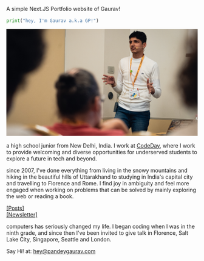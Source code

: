A simple Next.JS Portfolio website of Gaurav!

```python
print("hey, I'm Gaurav a.k.a GP!")
```
![](./public/gaurav.png)

a high school junior from New Delhi, India. I work at [CodeDay]("https://codeday.org"), where I work to provide welcoming and diverse opportunities for underserved students to explore a future in tech and beyond.

since 2007, I've done everything from living in the snowy mountains and hiking in the beautiful hills of Uttarakhand to studying in India's capital city and travelling to Florence and Rome. I find joy in ambiguity and feel more engaged when working on problems that can be solved by mainly exploring the web or reading a book.

[[Posts]]("https://pandeygaurav.com/posts")
<br>
[[Newsletter]]("/")

computers has seriously changed my life. I began coding when I was in the ninth grade, and since then I've been invited to give talk in Florence, Salt Lake City, Singapore, Seattle and London.

Say Hi! at: hey@pandeygaurav.com